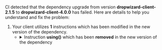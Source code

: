 CI detected that the dependency upgrade from version **dropwizard-client-2.1.5** to **dropwizard-client-4.0.0** has failed. Here are details to help you understand and fix the problem:
1. Your client utilizes **1** instructions which has been modified in the new version of the dependency.
   * <details>
        <summary>Instruction <b>using()</b> which has been <b>removed</b> in the new version of the dependency</summary>
            
        * <details>
          <summary>The failure is identified from the logs generated in the build process. </summary>
          
            *   >[[ERROR] /lithium/src/main/java/com/wire/lithium/Server.java:[160,16] cannot access io.dropwizard.core.setup.Environment](https://github.com/chains-project/breaking-good/actions/runs/8110103454/job/22166641300#step:4:2818)
            *   An error was detected in line 160 which is making use of an outdated API.
             ``` java
             160   new io.dropwizard.client.JerseyClientBuilder(env).using(config.getJerseyClient());
            ```

          </details>
            
     </details>


